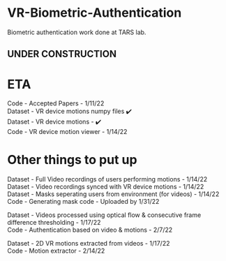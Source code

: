 # VR-Biometric-Authentication
Biometric authentication work done at TARS lab.

## UNDER CONSTRUCTION

# ETA
Code - Accepted Papers - 1/11/22  
Dataset - VR device motions numpy files ✔️  
Dataset - VR device motions - ✔️  
Code - VR device motion viewer - 1/14/22  
# Other things to put up
Dataset - Full Video recordings of users performing motions - 1/14/22  
Dataset - Video recordings synced with VR device motions - 1/14/22  
Dataset - Masks seperating users from environment (for videos) - 1/14/22  
Code - Generating mask code - Uploaded by 1/31/22  

Dataset - Videos processed using optical flow & consecutive frame difference thresholding - 1/17/22  
Code - Authentication based on video & motions - 2/7/22  

Dataset - 2D VR motions extracted from videos - 1/17/22  
Code - Motion extractor - 2/14/22  
